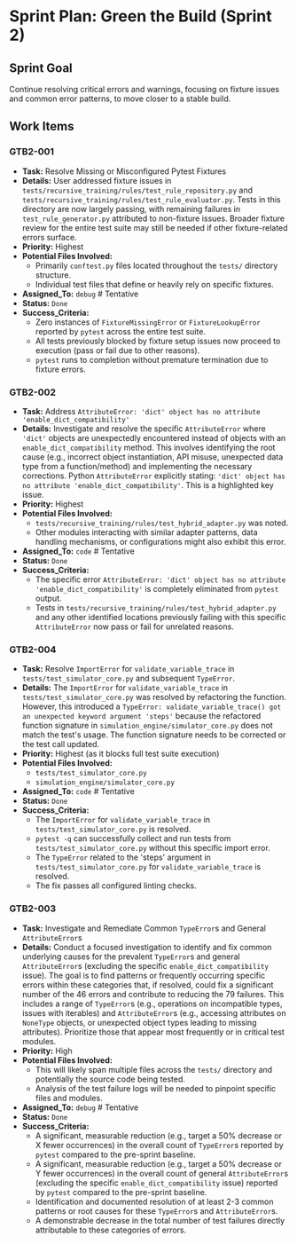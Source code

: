 # Sprint Plan: Green the Build (Sprint 2)

## Sprint Goal
Continue resolving critical errors and warnings, focusing on fixture issues and common error patterns, to move closer to a stable build.

## Work Items

### GTB2-001
- **Task:** Resolve Missing or Misconfigured Pytest Fixtures
- **Details:** User addressed fixture issues in `tests/recursive_training/rules/test_rule_repository.py` and `tests/recursive_training/rules/test_rule_evaluator.py`. Tests in this directory are now largely passing, with remaining failures in `test_rule_generator.py` attributed to non-fixture issues. Broader fixture review for the entire test suite may still be needed if other fixture-related errors surface.
- **Priority:** Highest
- **Potential Files Involved:**
  - Primarily `conftest.py` files located throughout the `tests/` directory structure.
  - Individual test files that define or heavily rely on specific fixtures.
- **Assigned_To:** `debug` # Tentative
- **Status:** `Done`
- **Success_Criteria:**
  - Zero instances of `FixtureMissingError` or `FixtureLookupError` reported by `pytest` across the entire test suite.
  - All tests previously blocked by fixture setup issues now proceed to execution (pass or fail due to other reasons).
  - `pytest` runs to completion without premature termination due to fixture errors.

### GTB2-002
- **Task:** Address `AttributeError: 'dict' object has no attribute 'enable_dict_compatibility'`
- **Details:** Investigate and resolve the specific `AttributeError` where `'dict'` objects are unexpectedly encountered instead of objects with an `enable_dict_compatibility` method. This involves identifying the root cause (e.g., incorrect object instantiation, API misuse, unexpected data type from a function/method) and implementing the necessary corrections. Python `AttributeError` explicitly stating: `'dict' object has no attribute 'enable_dict_compatibility'`. This is a highlighted key issue.
- **Priority:** Highest
- **Potential Files Involved:**
  - `tests/recursive_training/rules/test_hybrid_adapter.py` was noted.
  - Other modules interacting with similar adapter patterns, data handling mechanisms, or configurations might also exhibit this error.
- **Assigned_To:** `code` # Tentative
- **Status:** `Done`
- **Success_Criteria:**
  - The specific error `AttributeError: 'dict' object has no attribute 'enable_dict_compatibility'` is completely eliminated from `pytest` output.
  - Tests in `tests/recursive_training/rules/test_hybrid_adapter.py` and any other identified locations previously failing with this specific `AttributeError` now pass or fail for unrelated reasons.

### GTB2-004
- **Task:** Resolve `ImportError` for `validate_variable_trace` in `tests/test_simulator_core.py` and subsequent `TypeError`.
- **Details:** The `ImportError` for `validate_variable_trace` in `tests/test_simulator_core.py` was resolved by refactoring the function. However, this introduced a `TypeError: validate_variable_trace() got an unexpected keyword argument 'steps'` because the refactored function signature in `simulation_engine/simulator_core.py` does not match the test's usage. The function signature needs to be corrected or the test call updated.
- **Priority:** Highest (as it blocks full test suite execution)
- **Potential Files Involved:**
  - `tests/test_simulator_core.py`
  - `simulation_engine/simulator_core.py`
- **Assigned_To:** `code` # Tentative
- **Status:** `Done`
- **Success_Criteria:**
  - The `ImportError` for `validate_variable_trace` in `tests/test_simulator_core.py` is resolved.
  - `pytest -q` can successfully collect and run tests from `tests/test_simulator_core.py` without this specific import error.
  - The `TypeError` related to the 'steps' argument in `tests/test_simulator_core.py` for `validate_variable_trace` is resolved.
  - The fix passes all configured linting checks.

### GTB2-003
- **Task:** Investigate and Remediate Common `TypeError`s and General `AttributeError`s
- **Details:** Conduct a focused investigation to identify and fix common underlying causes for the prevalent `TypeError`s and general `AttributeError`s (excluding the specific `enable_dict_compatibility` issue). The goal is to find patterns or frequently occurring specific errors within these categories that, if resolved, could fix a significant number of the 46 errors and contribute to reducing the 79 failures. This includes a range of `TypeError`s (e.g., operations on incompatible types, issues with iterables) and `AttributeError`s (e.g., accessing attributes on `NoneType` objects, or unexpected object types leading to missing attributes). Prioritize those that appear most frequently or in critical test modules.
- **Priority:** High
- **Potential Files Involved:**
  - This will likely span multiple files across the `tests/` directory and potentially the source code being tested.
  - Analysis of the test failure logs will be needed to pinpoint specific files and modules.
- **Assigned_To:** `debug` # Tentative
- **Status:** `Done`
- **Success_Criteria:**
  - A significant, measurable reduction (e.g., target a 50% decrease or X fewer occurrences) in the overall count of `TypeError`s reported by `pytest` compared to the pre-sprint baseline.
  - A significant, measurable reduction (e.g., target a 50% decrease or Y fewer occurrences) in the overall count of general `AttributeError`s (excluding the specific `enable_dict_compatibility` issue) reported by `pytest` compared to the pre-sprint baseline.
  - Identification and documented resolution of at least 2-3 common patterns or root causes for these `TypeError`s and `AttributeError`s.
  - A demonstrable decrease in the total number of test failures directly attributable to these categories of errors.
